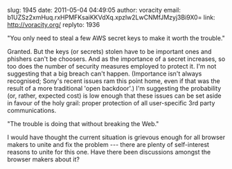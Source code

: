 slug:    1945
date:    2011-05-04 04:49:05
author:  voracity
email:   b1UZSz2xmHuq.rxHPMFKsaiKKVdXq.xpzlw2LwCNMfJMzyj3Bi9X0=
link:     http://voracity.org/
replyto: 1936

"You only need to steal a few AWS secret keys to make it worth the trouble."

Granted. But the keys (or secrets) stolen have to be important ones
and phishers can't be choosers. And as the importance of a secret
increases, so too does the number of security measures employed to
protect it. I'm not suggesting that a big breach can't
happen. (Importance isn't always recognised; Sony's recent issues ram
this point home, even if that was the result of a more traditional
'open backdoor'.) I'm suggesting the probability (or, rather, expected
cost) is low enough that these issues can be set aside in favour of
the holy grail: proper protection of all user-specific 3rd party
communications.

"The trouble is doing that without breaking the Web."

I would have thought the current situation is grievous enough for all
browser makers to unite and fix the problem --- there are plenty of
self-interest reasons to unite for this one. Have there been
discussions amongst the browser makers about it?
